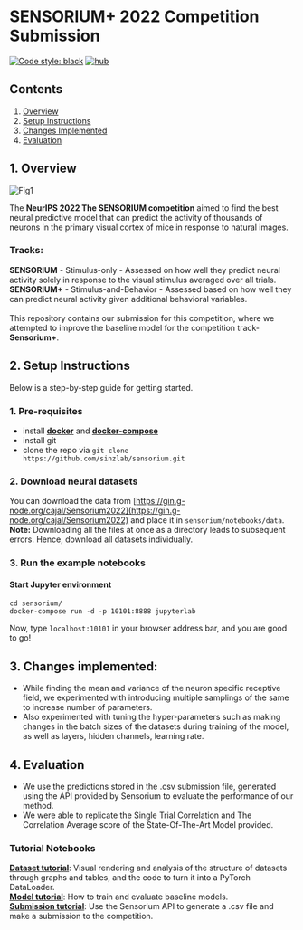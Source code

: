 # SENSORIUM+ 2022 Competition Submission

<a href="https://github.com/psf/black"><img alt="Code style: black" src="https://img.shields.io/badge/code%20style-black-000000.svg"></a>
[![hub](https://img.shields.io/badge/powered%20by-hub%20-ff5a1f.svg)](https://github.com/activeloopai/Hub)

## Contents

1. [Overview](#1-overview)
2. [Setup Instructions](#2-setup-instructions)
3. [Changes Implemented](#3-changes-implemented)
4. [Evaluation](#4-evaluation)

## 1. Overview

![Fig1](https://user-images.githubusercontent.com/102295389/205992650-ce6d5b0f-99b6-4e25-b88d-7cc7a4124925.png)

The **NeurIPS 2022 The SENSORIUM competition** aimed to find the best neural predictive model that can predict the activity of thousands of neurons in the primary visual cortex of mice in response to natural images. <br/>
### Tracks:
**SENSORIUM** - Stimulus-only - Assessed on how well they predict neural activity solely in response to the visual stimulus averaged over all trials.<br/>
**SENSORIUM+** - Stimulus-and-Behavior - Assessed based on how well they can predict neural activity given additional behavioral variables. <br/> <br/>
This repository contains our submission for this competition, where we attempted to improve the baseline model for the competition track- **Sensorium+**.

## 2. Setup Instructions

Below is a step-by-step guide for getting started.

### 1. Pre-requisites
- install [**docker**](https://docs.docker.com/get-docker/) and [**docker-compose**](https://docs.docker.com/compose/install/)
- install git
- clone the repo via `git clone https://github.com/sinzlab/sensorium.git`

### 2. Download neural datasets

You can download the data from [https://gin.g-node.org/cajal/Sensorium2022](https://gin.g-node.org/cajal/Sensorium2022) and place it in `sensorium/notebooks/data`. <br/>
**Note:** Downloading all the files at once as a directory leads to subsequent errors. Hence, download all datasets individually.

### 3. Run the example notebooks

#### **Start Jupyter environment**
```
cd sensorium/
docker-compose run -d -p 10101:8888 jupyterlab
```
Now, type `localhost:10101` in your browser address bar, and you are good to go!

## 3. Changes implemented:
- While finding the mean and variance of the neuron specific receptive field, we experimented with introducing multiple samplings of the same to increase number of parameters. </br>
- Also experimented with tuning the hyper-parameters such as making changes in the batch sizes of the datasets during training of the model, as well as layers, hidden channels, learning rate.

## 4. Evaluation

- We use the predictions stored in the .csv submission file, generated using the API provided by Sensorium to evaluate the performance of our method. 
- We were able to replicate the Single Trial Correlation and The Correlation Average score of the State-Of-The-Art Model provided.
    

### Tutorial Notebooks
[**Dataset tutorial**](notebooks/dataset_tutorial/):  Visual rendering and analysis of the structure of datasets through graphs and tables, and the code to turn it into a PyTorch DataLoader.
<br>[**Model tutorial**](notebooks/model_tutorial/): How to train and evaluate baseline models.
<br>[**Submission tutorial**](notebooks/submission_tutorial/): Use the Sensorium API to generate a .csv file and make a submission to the competition.
